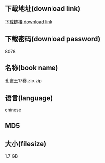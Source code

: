 ## 下载地址(download link)
[下载链接 download link](https://voluble-croquembouche-d321dc.netlify.app/?s=%E5%AD%94%E9%9B%80%E7%8E%8B17%E5%8D%B7.zip)

## 下载密码(download password)
8078

## 名称(book name)
孔雀王17卷.zip.zip

## 语言(language)
chinese

## MD5


## 大小(filesize)
1.7 GB
